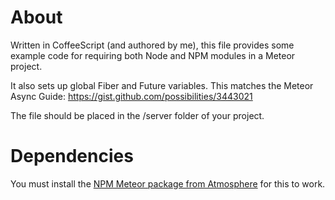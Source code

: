 About
=====

Written in CoffeeScript (and authored by me), this file provides some example code for requiring both Node and NPM modules in a Meteor project.

It also sets up global Fiber and Future variables. This matches the Meteor Async Guide:
https://gist.github.com/possibilities/3443021

The file should be placed in the /server folder of your project.

Dependencies
============

You must install the [NPM Meteor package from Atmosphere](https://atmosphere.meteor.com/package/npm) for this to work.
